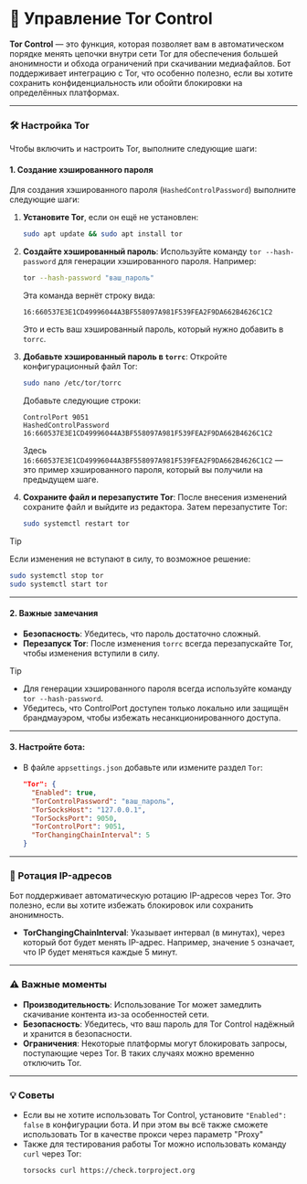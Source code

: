 # 🧅 Управление Tor Control

**Tor Control** — это функция, которая позволяет вам в автоматическом порядке менять цепочки внутри сети Tor для обеспечения большей анонимности и обхода ограничений при скачивании медиафайлов. Бот поддерживает интеграцию с Tor, что особенно полезно, если вы хотите сохранить конфиденциальность или обойти блокировки на определённых платформах.

---

### 🛠 Настройка Tor

Чтобы включить и настроить Tor, выполните следующие шаги:

#### 1. **Создание хэшированного пароля**
Для создания хэшированного пароля (`HashedControlPassword`) выполните следующие шаги:

1. **Установите Tor**, если он ещё не установлен:
   ```bash
   sudo apt update && sudo apt install tor
   ```

2. **Создайте хэшированный пароль**:
    Используйте команду `tor --hash-password` для генерации хэшированного пароля. Например:
    ```bash
    tor --hash-password "ваш_пароль"
    ```
    Эта команда вернёт строку вида:
    ```
    16:660537E3E1CD49996044A3BF558097A981F539FEA2F9DA662B4626C1C2
    ```
    Это и есть ваш хэшированный пароль, который нужно добавить в `torrc`.

3. **Добавьте хэшированный пароль в `torrc`**:
    Откройте конфигурационный файл Tor:
    ```bash
    sudo nano /etc/tor/torrc
    ```
    Добавьте следующие строки:
    ```
    ControlPort 9051
    HashedControlPassword 16:660537E3E1CD49996044A3BF558097A981F539FEA2F9DA662B4626C1C2
    ```
    Здесь `16:660537E3E1CD49996044A3BF558097A981F539FEA2F9DA662B4626C1C2` — это пример хэшированного пароля, который вы получили на предыдущем шаге.

4. **Сохраните файл и перезапустите Tor**:
    После внесения изменений сохраните файл и выйдите из редактора. Затем перезапустите Tor:
    ```bash
    sudo systemctl restart tor
    ```
> [!TIP]
> Если изменения не вступают в силу, то возможное решение:
>    ```bash
>    sudo systemctl stop tor
>    sudo systemctl start tor
>    ```


---

#### 2. **Важные замечания**
- **Безопасность**: Убедитесь, что пароль достаточно сложный.
- **Перезапуск Tor**: После изменения `torrc` всегда перезапускайте Tor, чтобы изменения вступили в силу.

> [!TIP]
> - Для генерации хэшированного пароля всегда используйте команду `tor --hash-password`.
> - Убедитесь, что ControlPort доступен только локально или защищён брандмауэром, чтобы избежать несанкционированного доступа.


---

#### 3. **Настройте бота**:
   - В файле `appsettings.json` добавьте или измените раздел `Tor`:
     ```json
     "Tor": {
       "Enabled": true,
       "TorControlPassword": "ваш_пароль",
       "TorSocksHost": "127.0.0.1",
       "TorSocksPort": 9050,
       "TorControlPort": 9051,
       "TorChangingChainInterval": 5
     }
     ```

---

### 🔄 Ротация IP-адресов

Бот поддерживает автоматическую ротацию IP-адресов через Tor. Это полезно, если вы хотите избежать блокировок или сохранить анонимность.

- **TorChangingChainInterval**: Указывает интервал (в минутах), через который бот будет менять IP-адрес. Например, значение `5` означает, что IP будет меняться каждые 5 минут.

---

### ⚠️ Важные моменты

- **Производительность**: Использование Tor может замедлить скачивание контента из-за особенностей сети.
- **Безопасность**: Убедитесь, что ваш пароль для Tor Control надёжный и хранится в безопасности.
- **Ограничения**: Некоторые платформы могут блокировать запросы, поступающие через Tor. В таких случаях можно временно отключить Tor.

---

### 💡 Советы

- Если вы не хотите использовать Tor Control, установите `"Enabled": false` в конфигурации бота. И при этом вы всё также сможете использовать Tor в качестве прокси через параметр "Proxy"
- Также для тестирования работы Tor можно использовать команду `curl` через Tor:
  ```bash
  torsocks curl https://check.torproject.org
  ```